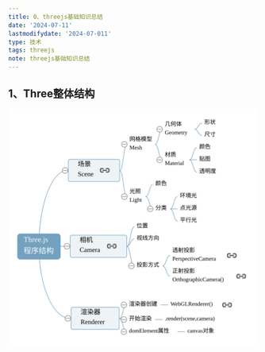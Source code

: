 ```yaml
---
title: 0、threejs基础知识总结
date: '2024-07-11'
lastmodifydate: '2024-07-011'
type: 技术
tags: threejs
note: threejs基础知识总结
---
```


## 1、Three整体结构

<img src="../../images/threejs/threejs9结构.svg" >




